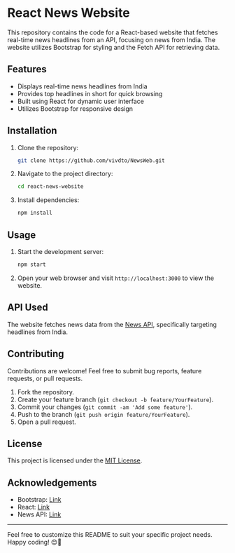# React News Website

This repository contains the code for a React-based website that fetches real-time news headlines from an API, focusing on news from India. The website utilizes Bootstrap for styling and the Fetch API for retrieving data.


## Features

- Displays real-time news headlines from India
- Provides top headlines in short for quick browsing
- Built using React for dynamic user interface
- Utilizes Bootstrap for responsive design

## Installation

1. Clone the repository:

    ```bash
    git clone https://github.com/vivdto/NewsWeb.git
    ```

2. Navigate to the project directory:

    ```bash
    cd react-news-website
    ```

3. Install dependencies:

    ```bash
    npm install
    ```

## Usage

1. Start the development server:

    ```bash
    npm start
    ```

2. Open your web browser and visit `http://localhost:3000` to view the website.

## API Used

The website fetches news data from the [News API](https://newsapi.org/), specifically targeting headlines from India.

## Contributing

Contributions are welcome! Feel free to submit bug reports, feature requests, or pull requests.

1. Fork the repository.
2. Create your feature branch (`git checkout -b feature/YourFeature`).
3. Commit your changes (`git commit -am 'Add some feature'`).
4. Push to the branch (`git push origin feature/YourFeature`).
5. Open a pull request.

## License

This project is licensed under the [MIT License](LICENSE).

## Acknowledgements

- Bootstrap: [Link](https://getbootstrap.com/)
- React: [Link](https://reactjs.org/)
- News API: [Link](https://newsapi.org/)

---

Feel free to customize this README to suit your specific project needs. Happy coding! 😊🚀
